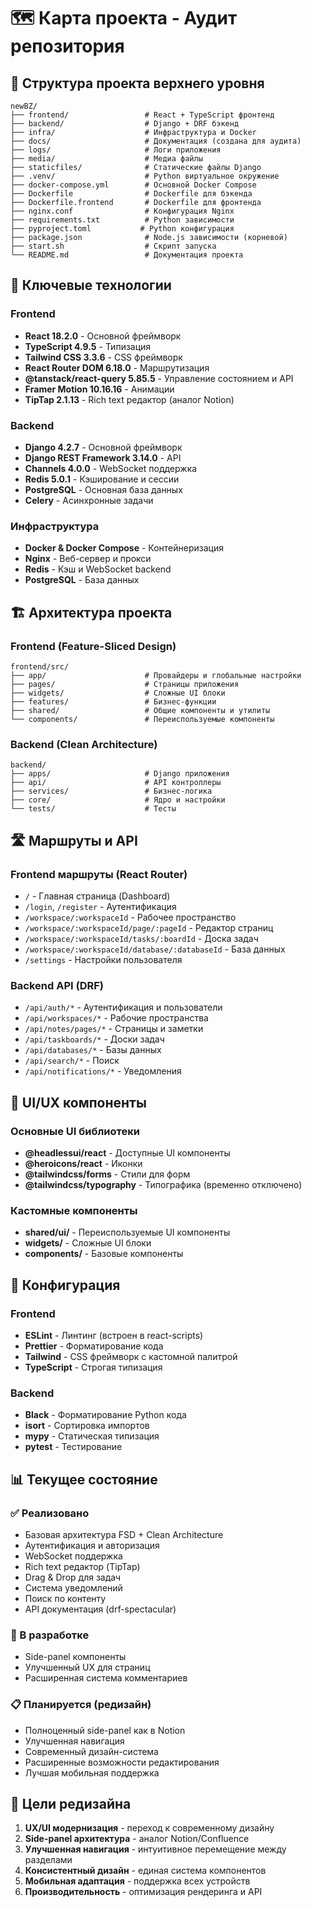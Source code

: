 # 🗺️ Карта проекта - Аудит репозитория

## 📁 Структура проекта верхнего уровня

```
newBZ/
├── frontend/                 # React + TypeScript фронтенд
├── backend/                  # Django + DRF бэкенд
├── infra/                    # Инфраструктура и Docker
├── docs/                     # Документация (создана для аудита)
├── logs/                     # Логи приложения
├── media/                    # Медиа файлы
├── staticfiles/              # Статические файлы Django
├── .venv/                    # Python виртуальное окружение
├── docker-compose.yml        # Основной Docker Compose
├── Dockerfile                # Dockerfile для бэкенда
├── Dockerfile.frontend       # Dockerfile для фронтенда
├── nginx.conf                # Конфигурация Nginx
├── requirements.txt          # Python зависимости
├── pyproject.toml           # Python конфигурация
├── package.json              # Node.js зависимости (корневой)
├── start.sh                  # Скрипт запуска
└── README.md                 # Документация проекта
```

## 🚀 Ключевые технологии

### Frontend
- **React 18.2.0** - Основной фреймворк
- **TypeScript 4.9.5** - Типизация
- **Tailwind CSS 3.3.6** - CSS фреймворк
- **React Router DOM 6.18.0** - Маршрутизация
- **@tanstack/react-query 5.85.5** - Управление состоянием и API
- **Framer Motion 10.16.16** - Анимации
- **TipTap 2.1.13** - Rich text редактор (аналог Notion)

### Backend
- **Django 4.2.7** - Основной фреймворк
- **Django REST Framework 3.14.0** - API
- **Channels 4.0.0** - WebSocket поддержка
- **Redis 5.0.1** - Кэширование и сессии
- **PostgreSQL** - Основная база данных
- **Celery** - Асинхронные задачи

### Инфраструктура
- **Docker & Docker Compose** - Контейнеризация
- **Nginx** - Веб-сервер и прокси
- **Redis** - Кэш и WebSocket backend
- **PostgreSQL** - База данных

## 🏗️ Архитектура проекта

### Frontend (Feature-Sliced Design)
```
frontend/src/
├── app/                      # Провайдеры и глобальные настройки
├── pages/                    # Страницы приложения
├── widgets/                  # Сложные UI блоки
├── features/                 # Бизнес-функции
├── shared/                   # Общие компоненты и утилиты
└── components/               # Переиспользуемые компоненты
```

### Backend (Clean Architecture)
```
backend/
├── apps/                     # Django приложения
├── api/                      # API контроллеры
├── services/                 # Бизнес-логика
├── core/                     # Ядро и настройки
└── tests/                    # Тесты
```

## 🛣️ Маршруты и API

### Frontend маршруты (React Router)
- `/` - Главная страница (Dashboard)
- `/login`, `/register` - Аутентификация
- `/workspace/:workspaceId` - Рабочее пространство
- `/workspace/:workspaceId/page/:pageId` - Редактор страниц
- `/workspace/:workspaceId/tasks/:boardId` - Доска задач
- `/workspace/:workspaceId/database/:databaseId` - База данных
- `/settings` - Настройки пользователя

### Backend API (DRF)
- `/api/auth/*` - Аутентификация и пользователи
- `/api/workspaces/*` - Рабочие пространства
- `/api/notes/pages/*` - Страницы и заметки
- `/api/taskboards/*` - Доски задач
- `/api/databases/*` - Базы данных
- `/api/search/*` - Поиск
- `/api/notifications/*` - Уведомления

## 🎨 UI/UX компоненты

### Основные UI библиотеки
- **@headlessui/react** - Доступные UI компоненты
- **@heroicons/react** - Иконки
- **@tailwindcss/forms** - Стили для форм
- **@tailwindcss/typography** - Типографика (временно отключено)

### Кастомные компоненты
- **shared/ui/** - Переиспользуемые UI компоненты
- **widgets/** - Сложные UI блоки
- **components/** - Базовые компоненты

## 🔧 Конфигурация

### Frontend
- **ESLint** - Линтинг (встроен в react-scripts)
- **Prettier** - Форматирование кода
- **Tailwind** - CSS фреймворк с кастомной палитрой
- **TypeScript** - Строгая типизация

### Backend
- **Black** - Форматирование Python кода
- **isort** - Сортировка импортов
- **mypy** - Статическая типизация
- **pytest** - Тестирование

## 📊 Текущее состояние

### ✅ Реализовано
- Базовая архитектура FSD + Clean Architecture
- Аутентификация и авторизация
- WebSocket поддержка
- Rich text редактор (TipTap)
- Drag & Drop для задач
- Система уведомлений
- Поиск по контенту
- API документация (drf-spectacular)

### 🔄 В разработке
- Side-panel компоненты
- Улучшенный UX для страниц
- Расширенная система комментариев

### 📋 Планируется (редизайн)
- Полноценный side-panel как в Notion
- Улучшенная навигация
- Современный дизайн-система
- Расширенные возможности редактирования
- Лучшая мобильная поддержка

## 🎯 Цели редизайна

1. **UX/UI модернизация** - переход к современному дизайну
2. **Side-panel архитектура** - аналог Notion/Confluence
3. **Улучшенная навигация** - интуитивное перемещение между разделами
4. **Консистентный дизайн** - единая система компонентов
5. **Мобильная адаптация** - поддержка всех устройств
6. **Производительность** - оптимизация рендеринга и API
